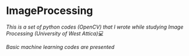 # ImageProcessing
<p> <em> This is a set of python codes (OpenCV) that I wrote while studying Image Processing (University of West Attica)💻 </em> </p>

<p> <em> Basic machine learning codes are presented </em> </p>
